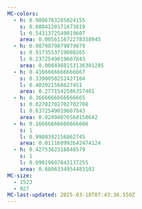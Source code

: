 ```yaml
---
MC-colors:
  - h: 0.9806763285024155
    s: 0.8884120171673819
    l: 0.5431372549019607
    area: 0.005611672278338945
  - h: 0.9879879879879879
    s: 0.9173553719008265
    l: 0.2372549019607843
    area: 0.0004988153136301285
  - h: 0.4166666666666667
    s: 0.3398058252427184
    l: 0.403921568627451
    area: 0.2771542586357401
  - h: 0.3666666666666665
    s: 0.02702702702702708
    l: 0.6372549019607843
    area: 0.02494076568150642
  - h: 0.16666666666666666
    s: 1
    l: 0.9980392156862745
    area: 0.011160992642474124
  - h: 0.4275362318840579
    s: 1
    l: 0.09019607843137255
    area: 0.6806334954483103
MC-size:
  - 1523
  - 927
MC-last-updated: 2025-03-18T07:43:36.550Z
---
```

